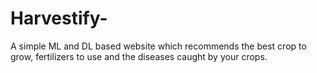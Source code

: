 # Harvestify-
A simple ML and DL based website which recommends the best crop to grow, fertilizers to use and the diseases caught by your crops.
